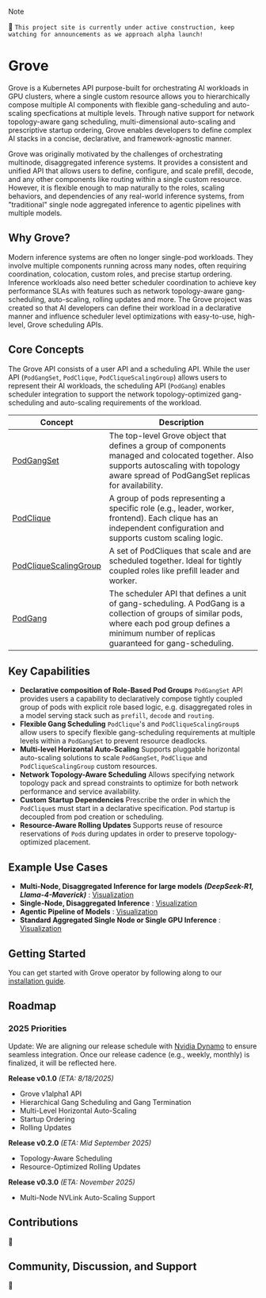 > [!NOTE]
>
> :construction_worker: `This project site is currently under active construction, keep watching for announcements as we approach alpha launch!`

# Grove

Grove is a Kubernetes API purpose-built for orchestrating AI workloads in GPU clusters, where a single custom resource allows you to hierarchically compose multiple AI components with flexible gang-scheduling and auto-scaling specfications at multiple levels. Through native support for network topology-aware gang scheduling, multi-dimensional auto-scaling and prescriptive startup ordering, Grove enables developers to define complex AI stacks in a concise, declarative, and framework-agnostic manner.

Grove was originally motivated by the challenges of orchestrating multinode, disaggregated inference systems. It provides a consistent and unified API that allows users to define, configure, and scale prefill, decode, and any other components like routing within a single custom resource. However, it is flexible enough to map naturally to the roles, scaling behaviors, and dependencies of any real-world inference systems, from "traditional" single node aggregated inference to agentic pipelines with multiple models.

## Why Grove?

Modern inference systems are often no longer single-pod workloads. They involve multiple components running across many nodes, often requiring coordination, colocation, custom roles, and precise startup ordering. Inference workloads also need better scheduler coordination to achieve key performance SLAs with features such as network topology-aware gang-scheduling, auto-scaling, rolling updates and more. The Grove project was created so that AI developers can define their workload in a declarative manner and influence scheduler level optimizations with easy-to-use, high-level, Grove scheduling APIs.


## Core Concepts

The Grove API consists of a user API and a scheduling API. While the user API (`PodGangSet`, `PodClique`, `PodCliqueScalingGroup`) allows users to represent their AI workloads, the scheduling API (`PodGang`) enables scheduler integration to support the network topology-optimized gang-scheduling and auto-scaling requirements of the workload.

| Concept                                                      | Description                                                  |
| ------------------------------------------------------------ | ------------------------------------------------------------ |
| [PodGangSet](operator/api/core/v1alpha1/podgangset.go) | The top-level Grove object that defines a group of components managed and colocated together. Also supports autoscaling with topology aware spread of PodGangSet replicas for availability. |
| [PodClique](operator/api/core/v1alpha1/podclique.go) | A group of pods representing a specific role (e.g., leader, worker, frontend). Each clique has an independent configuration and supports custom scaling logic. |
| [PodCliqueScalingGroup](operator/api/core/v1alpha1/scalinggroup.go) | A set of PodCliques that scale and are scheduled together. Ideal for tightly coupled roles like prefill leader and worker. |
| [PodGang](scheduler/api/core/v1alpha1/podgang.go)            | The scheduler API that defines a unit of gang-scheduling. A PodGang is a collection of groups of similar pods, where each pod group defines a minimum number of replicas guaranteed for gang-scheduling. |


## Key Capabilities

- **Declarative composition of Role-Based Pod Groups**
  `PodGangSet` API provides users a capability to declaratively compose tightly coupled group of pods with explicit role based logic, e.g. disaggregated roles in a model serving stack such as `prefill`, `decode` and `routing`.
- **Flexible Gang Scheduling**
  `PodClique`'s and `PodCliqueScalingGroup`s allow users to specify flexible gang-scheduling requirements at multiple levels within a `PodGangSet` to prevent resource deadlocks.
- **Multi-level Horizontal Auto-Scaling**
  Supports pluggable horizontal auto-scaling solutions to scale `PodGangSet`, `PodClique` and `PodCliqueScalingGroup` custom resources.
- **Network Topology-Aware Scheduling**
  Allows specifying network topology pack and spread constraints to optimize for both network performance and service availability.
- **Custom Startup Dependencies**
  Prescribe the order in which the `PodClique`s must start in a declarative specification. Pod startup is decoupled from pod creation or scheduling.
- **Resource-Aware Rolling Updates**
  Supports reuse of resource reservations of `Pod`s during updates in order to preserve topology-optimized placement.

## Example Use Cases

- **Multi-Node, Disaggregated Inference for large models** ***(DeepSeek-R1, Llama-4-Maverick)*** : [Visualization](docs/assets/multinode-disaggregated.excalidraw.png)
- **Single-Node, Disaggregated Inference** : [Visualization](docs/assets/singlenode-disaggregated.excalidraw.png)
- **Agentic Pipeline of Models** : [Visualization](docs/assets/agentic-pipeline.excalidraw.png)
- **Standard Aggregated Single Node or Single GPU Inference** : [Visualization](docs/assets/singlenode-aggregated.excalidraw.png)

## Getting Started

You can get started with Grove operator by following along to our [installation guide](docs/installation.md).

## Roadmap

### 2025 Priorities

Update: We are aligning our release schedule with [Nvidia Dynamo](https://github.com/ai-dynamo/dynamo) to ensure seamless integration. Once our release cadence (e.g., weekly, monthly) is finalized, it will be reflected here.

**Release v0.1.0** *(ETA: 8/18/2025)*
- Grove v1alpha1 API
- Hierarchical Gang Scheduling and Gang Termination
- Multi-Level Horizontal Auto-Scaling
- Startup Ordering
- Rolling Updates

**Release v0.2.0** *(ETA: Mid September 2025)*
- Topology-Aware Scheduling
- Resource-Optimized Rolling Updates

**Release v0.3.0** *(ETA: November 2025)*
- Multi-Node NVLink Auto-Scaling Support

## Contributions

:construction:

## Community, Discussion, and Support

:construction:
